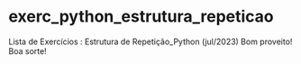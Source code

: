 # exerc_python_estrutura_repeticao
Lista de Exercícios : Estrutura de Repetição_Python (jul/2023)
Bom proveito! Boa sorte!
